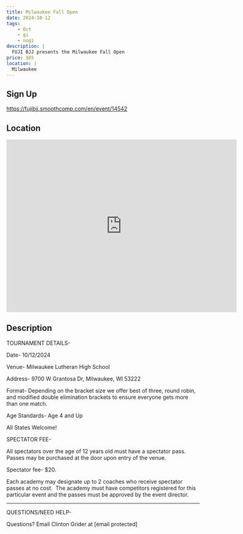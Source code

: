 ```yaml
---
title: Milwaukee Fall Open
date: 2024-10-12
tags:
    - Oct
    - gi 
    - nogi 
description: |
  FUJI BJJ presents the Milwaukee Fall Open
price: $85
location: |
  Milwaukee
---
```

## Sign Up
https://fujibjj.smoothcomp.com/en/event/14542

## Location
<iframe src="https://www.google.com/maps/embed?pb=!1m18!1m12!1m3!1d12345.6789!2d-88.0347487!3d43.0963353!2m3!1f0!2f0!3f0!3m2!1i1024!2i768!4f13.1!3m3!1m2!1s0x0%3A0x0!2z43.0963353!5e0!3m2!1sen!2sus!4v1234567890" width="600" height="450" style="border:0;" allowfullscreen="" loading="lazy"></iframe>

## Description
TOURNAMENT DETAILS- 


Date- 10/12/2024


Venue- Milwaukee Lutheran High School


Address- 9700 W Grantosa Dr, Milwaukee, WI 53222


Format- Depending on the bracket size we offer best of three, round robin, and modified double elimination brackets to ensure everyone gets more than one match.


Age Standards- Age 4 and Up


All States Welcome!


SPECTATOR FEE-


All spectators over the age of 12 years old must have a spectator pass.  Passes may be purchased at the door upon entry of the venue.



Spectator fee- $20.



Each academy may designate up to 2 coaches who receive spectator passes at no cost.  The academy must have competitors registered for this particular event and the passes must be approved by the event director.


_______________________________________________________________________________


QUESTIONS/NEED HELP-


Questions? Email Clinton Grider at [email protected]